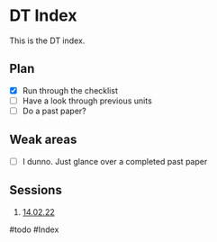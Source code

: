 # DT Index

This is the DT index. 

## Plan
- [x] Run through the checklist
- [ ] Have a look through previous units
- [ ] Do a past paper?

## Weak areas
- [ ] I dunno. Just glance over a completed past paper

## Sessions
1.  [14.02.22](14.02.22.md)

#todo #Index 
